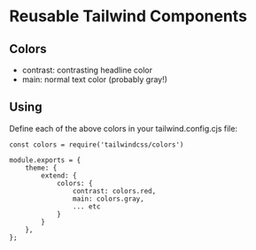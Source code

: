 # Reusable Tailwind Components

## Colors

* contrast: contrasting headline color
* main: normal text color (probably gray!)

## Using

Define each of the above colors in your tailwind.config.cjs file:

```
const colors = require('tailwindcss/colors')

module.exports = {
	theme: {
		extend: {
			colors: {
				contrast: colors.red,
				main: colors.gray,
                ... etc
			}
		}
	},
};
```

